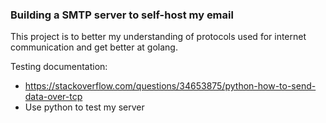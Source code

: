 ### Building a SMTP server to self-host my email 

This project is to better my understanding of protocols used for internet communication and get better at golang.

Testing documentation:
- https://stackoverflow.com/questions/34653875/python-how-to-send-data-over-tcp
- Use python to test my server